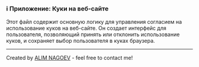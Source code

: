 ### ℹ️ Приложение: Куки на веб-сайте

Этот файл содержит основную логику для управления согласием на использование куков на веб-сайте.
Он создает интерфейс для пользователя, позволяющий принять или отклонить использование куков,
и сохраняет выбор пользователя в куках браузера.

-----
Created by [ALIM NAGOEV](https://github.com/nagoev-id) - feel free to contact me!

